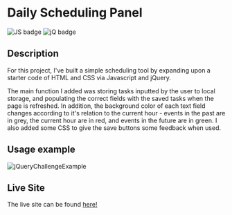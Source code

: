 # Daily Scheduling Panel
![JS badge](https://img.shields.io/badge/javascript-green?logo=javascript)
![jQ badge](https://img.shields.io/badge/jquery-D5B02C?logo=jquery)

## Description
For this project, I've built a simple scheduling tool by expanding upon a starter code of HTML and CSS via Javascript and jQuery.

The main function I added was storing tasks inputted by the user to local storage, and populating the correct fields with the saved tasks when the page is refreshed. In addition, the background color of each text field changes according to it's relation to the current hour - events in the past are in grey, the current hour are in red, and events in the future are in green. I also added some CSS to give the save buttons some feedback when used.

## Usage example
![jQueryChallengeExample](https://github.com/samelimill/near-charge-register/assets/139184509/cd5a9cb1-267a-4ec7-8764-b7abfeb499cd)

## Live Site
The live site can be found [here!](https://samelimill.github.io/near-charge-register/)
